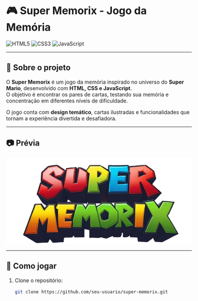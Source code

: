 # 🎮 Super Memorix - Jogo da Memória

![HTML5](https://img.shields.io/badge/HTML5-E34F26?style=for-the-badge&logo=html5&logoColor=white)
![CSS3](https://img.shields.io/badge/CSS3-1572B6?style=for-the-badge&logo=css3&logoColor=white)
![JavaScript](https://img.shields.io/badge/JavaScript-F7DF1E?style=for-the-badge&logo=javascript&logoColor=black)

---

## 📖 Sobre o projeto
O **Super Memorix** é um jogo da memória inspirado no universo do **Super Mario**, desenvolvido com **HTML, CSS e JavaScript**.  
O objetivo é encontrar os pares de cartas, testando sua memória e concentração em diferentes níveis de dificuldade.  

O jogo conta com **design temático**, cartas ilustradas e funcionalidades que tornam a experiência divertida e desafiadora.  

---

## 📷 Prévia
![Preview do jogo](./images/logo.png)

---

## 🚀 Como jogar
1. Clone o repositório:
   ```bash
   git clone https://github.com/seu-usuario/super-memorix.git
